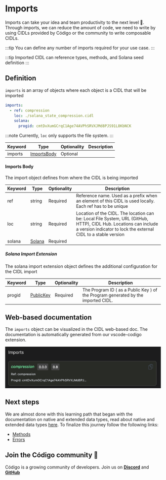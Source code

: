 # Imports

Imports can take your idea and team productivity to the next level 🚀. Through imports, we can reduce the amount
of code, we need to write by using CIDLs provided by Código or the community to write composable CIDLs.

:::tip
You can define any number of imports required for your use case.
:::

:::tip
Imported CIDL can reference types, methods, and Solana seed definition
:::

## Definition

`imports` is an array of objects where each object is a CIDL that will be imported

```yaml showLineNumbers
imports:
  - ref: compression
    loc: ./solana_state_compression.cidl
    solana:
      progid: cmtDvXumGCrqC1Age74AVPhSRVXJMd8PJS91L8KbNCK
```
:::note
Currently, `loc` only supports the file system.
:::

| Keyword | Type                         | Optionality | Description |
|---------|------------------------------|-------------|-------------|
| imports | [ImportsBody](#imports-body) | Optional    |             |

#### Imports Body

The import object defines from where the CIDL is being imported

| Keyword | Type                               | Optionality | Description                                                                                                                                                                         |
|---------|------------------------------------|-------------|-------------------------------------------------------------------------------------------------------------------------------------------------------------------------------------|
| ref     | string                             | Required    | Reference name. Used as a prefix when an element of this CIDL is used locally. Each ref has to be unique                                                                            |
| loc     | string                             | Required    | Location of the CIDL. The location can be: Local File System, URL (GitHub, HTTP), CIDL Hub. Locations can include a version indicator to lock the external CIDL to a stable version |
| solana  | [Solana](#solana-import-extension) | Required    |                                                                                                                                                                                     |

##### Solana Import Extension

The solana import extension object defines the additional configuration for the CIDL import

| Keyword | Type                                                               | Optionality | Description                                                                       |
|---------|--------------------------------------------------------------------|-------------|-----------------------------------------------------------------------------------|
| progid  | [PublicKey](https://docs.solana.com/terminology#public-key-pubkey) | Required    | The Program ID ( as a Public Key ) of the Program generated by the imported CIDL. |

## Web-based documentation

The `imports` object can be visualized in the CIDL web-based doc. The documentation is automatically generated from our
vscode-codigo extension.

[//]: # (This CIDL web-based doc can be generated by typing the command:)

[//]: # (```shell)

[//]: # (codigo solana generate ./counter.cidl --doc)

[//]: # (```)

![CIDL Web-based doc](../../static/img/imports-web-based-doc.png)

## Next steps

We are almost done with this learning path that began with the documentation on native and extended data types,
read about native and extended data types [here](data-types). To finalize this journey follow the following links:

- [Methods](methods)
- [Errors](errors)

## Join the Código community 💚

Código is a growing community of developers. Join us on
**[Discord](https://discord.gg/8XHQGS832k)**
and **[GitHub](https://github.com/Codigo-io)**
